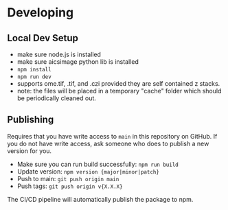 # Developing

## Local Dev Setup

- make sure node.js is installed
- make sure aicsimage python lib is installed
- `npm install`
- `npm run dev`
- supports ome.tif, .tif, and .czi provided they are self contained z stacks.
- note: the files will be placed in a temporary "cache" folder which should be periodically cleaned out.

## Publishing

Requires that you have write access to `main` in this repository on GitHub. If
you do not have write access, ask someone who does to publish a new version for
you.

- Make sure you can run build successfully: `npm run build`
- Update version: `npm version {major|minor|patch}`
- Push to main: `git push origin main`
- Push tags: `git push origin v{X.X.X}`

The CI/CD pipeline will automatically publish the package to npm.
